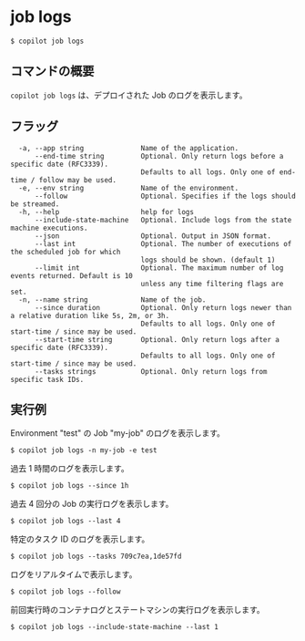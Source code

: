 # job logs
```console
$ copilot job logs
```

## コマンドの概要

`copilot job logs` は、デプロイされた Job のログを表示します。

## フラッグ

```  
  -a, --app string              Name of the application.
      --end-time string         Optional. Only return logs before a specific date (RFC3339).
                                Defaults to all logs. Only one of end-time / follow may be used.
  -e, --env string              Name of the environment.
      --follow                  Optional. Specifies if the logs should be streamed.
  -h, --help                    help for logs
      --include-state-machine   Optional. Include logs from the state machine executions.
      --json                    Optional. Output in JSON format.
      --last int                Optional. The number of executions of the scheduled job for which
                                logs should be shown. (default 1)
      --limit int               Optional. The maximum number of log events returned. Default is 10
                                unless any time filtering flags are set.
  -n, --name string             Name of the job.
      --since duration          Optional. Only return logs newer than a relative duration like 5s, 2m, or 3h.
                                Defaults to all logs. Only one of start-time / since may be used.
      --start-time string       Optional. Only return logs after a specific date (RFC3339).
                                Defaults to all logs. Only one of start-time / since may be used.
      --tasks strings           Optional. Only return logs from specific task IDs.

```

## 実行例 

Environment "test" の Job "my-job" のログを表示します。

```console
$ copilot job logs -n my-job -e test
```

過去 1 時間のログを表示します。

```console
$ copilot job logs --since 1h
```

過去 4 回分の Job の実行ログを表示します。

```console
$ copilot job logs --last 4
```

特定のタスク ID のログを表示します。
```console
$ copilot job logs --tasks 709c7ea,1de57fd
```

ログをリアルタイムで表示します。
```console
$ copilot job logs --follow
```

前回実行時のコンテナログとステートマシンの実行ログを表示します。
```console
$ copilot job logs --include-state-machine --last 1
```
